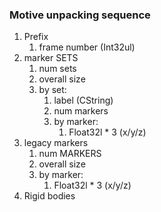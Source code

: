 ### Motive unpacking sequence

1. Prefix
    1. frame number (Int32ul)
2. marker SETS
    1. num sets
    2. overall size
    3. by set:
        1. label (CString)
        2. num markers
        3. by marker:
            1. Float32l * 3 (x/y/z)
3. legacy markers
    1. num MARKERS
    2. overall size
    3. by marker:
        1. Float32l * 3 (x/y/z)
4. Rigid bodies

